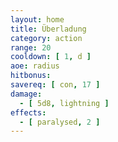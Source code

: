 ```yaml
---
layout: home
title: Überladung
category: action
range: 20
cooldown: [ 1, d ]
aoe: radius
hitbonus:
savereq: [ con, 17 ]
damage:
  - [ 5d8, lightning ]
effects:
  - [ paralysed, 2 ]
---
```

